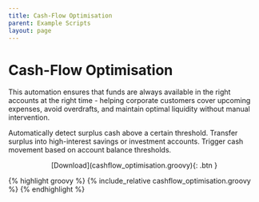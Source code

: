 ```yaml
---
title: Cash-Flow Optimisation
parent: Example Scripts
layout: page
---
```


# Cash-Flow Optimisation
This automation ensures that funds are always available in the right accounts at the right time - helping corporate customers cover upcoming expenses, avoid overdrafts, and maintain optimal liquidity without manual intervention.

Automatically detect surplus cash above a certain threshold. Transfer surplus into high-interest savings or investment accounts. Trigger cash movement based on account balance thresholds.

<div style="text-align: center;" markdown="1">
[Download](cashflow_optimisation.groovy){: .btn }
</div>

{% highlight groovy %}
{% include_relative cashflow_optimisation.groovy %}
{% endhighlight %}
